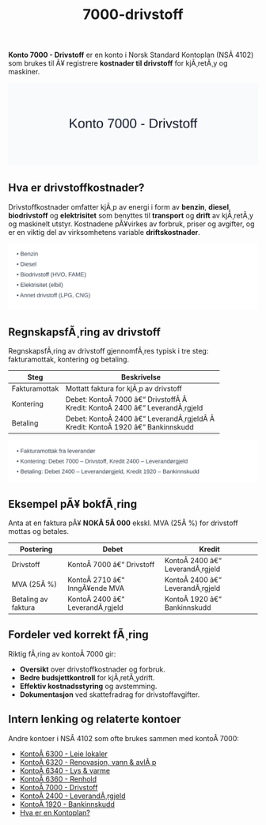 ﻿---
title: "7000-drivstoff"
meta_title: "7000-drivstoff"
meta_description: "**Konto 7000 - Drivstoff** er en konto i Norsk Standard Kontoplan (NSÂ 4102) som brukes til Ã¥ registrere **kostnader til drivstoff** for kjÃ¸retÃ¸y og maskiner..."
slug: 7000-drivstoff
type: blog
layout: pages/single
---

**Konto 7000 - Drivstoff** er en konto i Norsk Standard Kontoplan (NSÂ 4102) som brukes til Ã¥ registrere **kostnader til drivstoff** for kjÃ¸retÃ¸y og maskiner.

![Illustrasjon av konto 7000 Drivstoff](7000-drivstoff-image.svg)

## Hva er drivstoffkostnader?

Drivstoffkostnader omfatter kjÃ¸p av energi i form av **benzin**, **diesel**, **biodrivstoff** og **elektrisitet** som benyttes til **transport** og **drift** av kjÃ¸retÃ¸y og maskinelt utstyr. Kostnadene pÃ¥virkes av forbruk, priser og avgifter, og er en viktig del av virksomhetens variable **driftskostnader**.

![Typer drivstoff](drivstoff-typer.svg)

## RegnskapsfÃ¸ring av drivstoff

RegnskapsfÃ¸ring av drivstoff gjennomfÃ¸res typisk i tre steg: fakturamottak, kontering og betaling.

| Steg            | Beskrivelse                                                                 |
|-----------------|-----------------------------------------------------------------------------|
| Fakturamottak   | Mottatt faktura for kjÃ¸p av drivstoff                                       |
| Kontering       | Debet: KontoÂ 7000 â€“ DrivstoffÂ Â <br>Kredit: KontoÂ 2400 â€“ LeverandÃ¸rgjeld      |
| Betaling        | Debet: KontoÂ 2400 â€“ LeverandÃ¸rgjeldÂ Â <br>Kredit: KontoÂ 1920 â€“ Bankinnskudd   |

![BokfÃ¸ringsprosess drivstoff](drivstoff-bokforing.svg)

## Eksempel pÃ¥ bokfÃ¸ring

Anta at en faktura pÃ¥ **NOKÂ 5Â 000** ekskl. MVA (25Â %) for drivstoff mottas og betales.

| Postering             | Debet                          | Kredit                         |
|-----------------------|--------------------------------|--------------------------------|
| Drivstoff             | KontoÂ 7000 â€“ Drivstoff         | KontoÂ 2400 â€“ LeverandÃ¸rgjeld   |
| MVA (25Â %)            | KontoÂ 2710 â€“ InngÃ¥ende MVA     | KontoÂ 2400 â€“ LeverandÃ¸rgjeld   |
| Betaling av faktura   | KontoÂ 2400 â€“ LeverandÃ¸rgjeld   | KontoÂ 1920 â€“ Bankinnskudd      |

## Fordeler ved korrekt fÃ¸ring

Riktig fÃ¸ring av kontoÂ 7000 gir:

* **Oversikt** over drivstoffkostnader og forbruk.
* **Bedre budsjettkontroll** for kjÃ¸retÃ¸ydrift.
* **Effektiv kostnadsstyring** og avstemming.
* **Dokumentasjon** ved skattefradrag for drivstoffavgifter.

## Intern lenking og relaterte kontoer

Andre kontoer i NSÂ 4102 som ofte brukes sammen med kontoÂ 7000:

* [KontoÂ 6300 - Leie lokaler](/blogs/kontoplan/6300-leie-lokaler "KontoÂ 6300 - Leie lokaler")
* [KontoÂ 6320 - Renovasjon, vann & avlÃ¸p](/blogs/kontoplan/6320-renovasjon-vann-avlop "KontoÂ 6320 - Renovasjon, vann & avlÃ¸p")
* [KontoÂ 6340 - Lys & varme](/blogs/kontoplan/6340-lys-varme "KontoÂ 6340 - Lys & varme")
* [KontoÂ 6360 - Renhold](/blogs/kontoplan/6360-renhold "KontoÂ 6360 - Renhold")
* [KontoÂ 7000 - Drivstoff](/blogs/kontoplan/7000-drivstoff "KontoÂ 7000 - Drivstoff")
* [KontoÂ 2400 - LeverandÃ¸rgjeld](/blogs/kontoplan/2400-leverandorgjeld "KontoÂ 2400 - LeverandÃ¸rgjeld")
* [KontoÂ 1920 - Bankinnskudd](/blogs/kontoplan/1920-bankinnskudd "KontoÂ 1920 - Bankinnskudd")
* [Hva er en Kontoplan?](/blogs/regnskap/hva-er-kontoplan "Hva er en Kontoplan? Komplett Guide til Kontoplaner i Norsk Regnskap")
